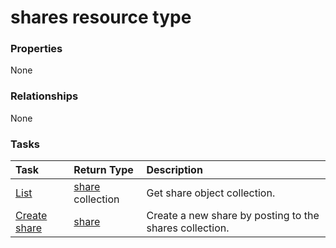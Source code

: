 # shares resource type



### Properties
None

### Relationships
None


### Tasks

| Task		   | Return Type	|Description|
|:---------------|:--------|:----------|
|[List](../api/share_list.md) | [share](share.md) collection |Get share object collection. |
|[Create share](../api/share_post_shares.md) |[share](share.md)| Create a new share by posting to the shares collection.|

<!-- uuid: fbe60d28-8d46-48fe-bf28-409d5101c7fe
2015-10-19 10:21:32 UTC -->
<!-- {
  "type": "#page.annotation",
  "description": "shares resource",
  "keywords": "",
  "section": "documentation",
  "tocPath": ""
}-->